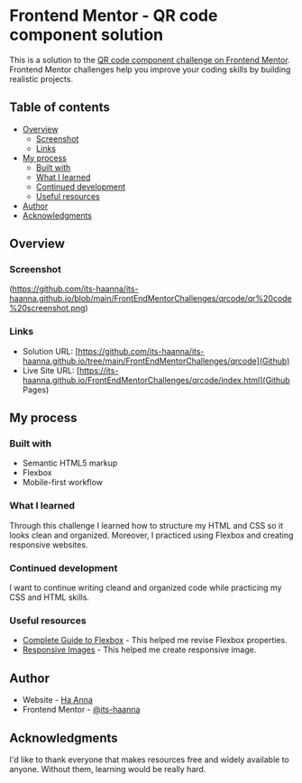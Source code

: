 # Frontend Mentor - QR code component solution

This is a solution to the [QR code component challenge on Frontend Mentor](https://www.frontendmentor.io/challenges/qr-code-component-iux_sIO_H). Frontend Mentor challenges help you improve your coding skills by building realistic projects. 

## Table of contents

- [Overview](#overview)
  - [Screenshot](#screenshot)
  - [Links](#links)
- [My process](#my-process)
  - [Built with](#built-with)
  - [What I learned](#what-i-learned)
  - [Continued development](#continued-development)
  - [Useful resources](#useful-resources)
- [Author](#author)
- [Acknowledgments](#acknowledgments)


## Overview

### Screenshot

(https://github.com/its-haanna/its-haanna.github.io/blob/main/FrontEndMentorChallenges/qrcode/qr%20code%20screenshot.png)

### Links

- Solution URL: [https://github.com/its-haanna/its-haanna.github.io/tree/main/FrontEndMentorChallenges/qrcode](Github)
- Live Site URL: [https://its-haanna.github.io/FrontEndMentorChallenges/qrcode/index.html](Github Pages)

## My process

### Built with

- Semantic HTML5 markup
- Flexbox
- Mobile-first workflow

### What I learned

Through this challenge I learned how to structure my HTML and CSS so it looks clean and organized. Moreover, I practiced using Flexbox and creating responsive websites.

### Continued development

I want to continue writing cleand and organized code while practicing my CSS and HTML skills.

### Useful resources

- [Complete Guide to Flexbox](https://css-tricks.com/snippets/css/a-guide-to-flexbox/) - This helped me revise Flexbox properties.
- [Responsive Images](https://www.w3schools.com/howto/howto_css_image_responsive.asp) - This helped me create responsive image.


## Author

- Website - [Ha Anna](https://haanna.com)
- Frontend Mentor - [@its-haanna](https://www.frontendmentor.io/profile/its-haanna)


## Acknowledgments

I'd like to thank everyone that makes resources free and widely available to anyone. Without them, learning would be really hard.
